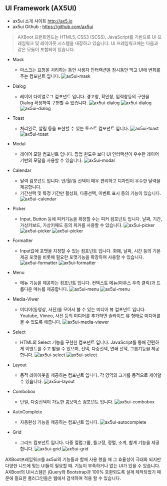 ## UI Framework (AX5UI)

- ax5ui 소개 사이트 http://ax5.io
- ax5ui Github : https://github.com/ax5ui

> AXBoot 프런트엔드는 HTML5, CSS3 (SCSS), JavaScript를 기반으로 UI 프레임워크 및 레이아웃 시스템을 내장하고 있습니다. 
UI 프레임워크에는 다음과 같은 모듈이 포함되어 있습니다.

- Mask
    - 마스크는 요청을 처리하는 동안 사용자 인터랙션을 잠시동안 막고 UI에 변화를 주는 컴포넌트 입니다.
    ![ax5ui-mask](https://raw.githubusercontent.com/axboot/ax-boot-document/master/assets/5D5816FA378CF6F2D93146B886EC86D8.png)


- Dialog 
    - 레이어 다이얼로그 컴포넌트 입니다. 경고창, 확인창, 입력창등의 구현을 Dialog 확장하여 구현할 수 있습니다.
    ![ax5ui-dialog](https://raw.githubusercontent.com/axboot/ax-boot-document/master/assets/255A9AD0F3A32F513DD003CE7ECBC219.png)
    ![ax5ui-dialog](https://raw.githubusercontent.com/axboot/ax-boot-document/master/assets/AA2F115AF908A7AE00BE3487FFF8625D.png)
    ![ax5ui-dialog](https://raw.githubusercontent.com/axboot/ax-boot-document/master/assets/749CCEEA0C8FA0E14702AA0A70441EF8.png)

- Toast
    - 처리완료, 알림 등을 표현할 수 있는 토스트 컴포넌트 입니다.
    ![ax5ui-toast](https://raw.githubusercontent.com/axboot/ax-boot-document/master/assets/FEEC6CABBC5204C894EB56C09447F88D.png)
    ![ax5ui-toast](https://raw.githubusercontent.com/axboot/ax-boot-document/master/assets/E094DF49AFB099FAEE5FABDAC12252AE.png)

- Modal
    - 레이어 모달 컴포넌트 입니다. 팝업 윈도우 보다 UI 인터랙션이 우수한 레이어 기반의 모달을 사용할 수 있습니다.
    ![ax5ui-modal](https://raw.githubusercontent.com/axboot/ax-boot-document/master/assets/92D74E0E7092444CC55B977C9696C8E7.png)

- Calendar
    - 달력 컴포넌트 입니다. 년/월/일 선택이 매우 편리하고 디자인이 우수한 달력을 제공합니다.
    - 기간선택 및 특정 기간만 활성화, 다중선택, 이벤트 표시 등의 기능이 있습니다.
    ![ax5ui-calendar](https://raw.githubusercontent.com/axboot/ax-boot-document/master/assets/BF4C56B9338D5227B5A61D06D427FEAA.png)

- Picker 
    - Input, Button 등에 피커기능을 확장할 수는 피커 컴포넌트 입니다. 날짜, 기간, 가상키보드, 가상키패드 등의 피커를 사용할 수 있습니다.
    ![ax5ui-picker](https://raw.githubusercontent.com/axboot/ax-boot-document/master/assets/1DBFBE75DC8627AF445DD59E9950CA4A.png)
    ![ax5ui-picker](https://raw.githubusercontent.com/axboot/ax-boot-document/master/assets/259A79A5453AF822E15E637D3CE1204A.png)
    ![ax5ui-picker](https://raw.githubusercontent.com/axboot/ax-boot-document/master/assets/FEC20ACD1685A2715965CDCB5D802FB6.png)

- Formatter
    - Input값에 포맷을 지정할 수 있는 컴포넌트 입니다. 화폐, 날짜, 시간 등의 기본제공 포맷을 비롯해 필요한 포맷기능을 확장하여 사용할 수 있습니다.
    ![ax5ui-formatter](https://raw.githubusercontent.com/axboot/ax-boot-document/master/assets/E9293126CEF58CF6002681185A022EE7.png)
    ![ax5ui-formatter](https://raw.githubusercontent.com/axboot/ax-boot-document/master/assets/30B858148E07466365A5E3C713CD5E54.png)

- Menu
    - 메뉴 기능을 제공하는 컴포넌트 입니다. 컨텍스트 메뉴(마우스 우측 클릭)과 드롭다운 메뉴를 제공합니다. 
    ![ax5ui-menu](https://raw.githubusercontent.com/axboot/ax-boot-document/master/assets/22ACD285EC59616C873232227CDA8A21.png)
    ![ax5ui-menu](https://raw.githubusercontent.com/axboot/ax-boot-document/master/assets/519EFB7C5F5E49EBC682B8386156B3B2.png)

- Media-Viwer
    - 미디어(동영상, 사진)를 모아서 볼 수 있는 미디어 뷰 컴포넌트 입니다. Youtube, Vimeo, 사진 등의 미디어를 추가하면 슬라이드 뷰 형태로 미디어를 볼 수 있도록 해줍니다.
    ![ax5ui-media-viewer](https://raw.githubusercontent.com/axboot/ax-boot-document/master/assets/413A7F6B2CD2A5D4C99E279D9CB73C39.png)

- Select
    - HTML의 Select 기능을 구현한 컴포넌트 입니다. JavaScript를 통해 간편하게 이벤트를 주고 받을 수 있으며, 선택, 다중선택, 연쇄 선택, 그룹기능을 제공합니다.
    ![ax5ui-select](https://raw.githubusercontent.com/axboot/ax-boot-document/master/assets/6D21510D320E2A36722F6C6C4797CEA3.png)
    ![ax5ui-select](https://raw.githubusercontent.com/axboot/ax-boot-document/master/assets/5EF6053C42078E3F41F31A28E4CF3E6B.png)

- Layout
    - 동적 레이아웃을 제공하는 컴포넌트 입니다. 각 영역의 크기를 동적으로 제어할 수 있습니다.
    ![ax5ui-layout](https://raw.githubusercontent.com/axboot/ax-boot-document/master/assets/09CDFA02A31A9049651EE652F7F2D79B.png)

- Combobox
    - 단일, 다중선택이 가능한 콤보박스 컴포넌트 입니다. 
    ![ax5ui-combobox](https://raw.githubusercontent.com/axboot/ax-boot-document/master/assets/58F8E5CA435CE834C18A8EA1995281DA.png)
    
- AutoComplete
    - 자동완성 기능을 제공하는 컴포넌트 입니다. 
    ![ax5ui-autocomplete](https://raw.githubusercontent.com/axboot/ax-boot-document/master/assets/F0D56332B05460FA793C887B23EA443A.png)
    
- Grid
    - 그리드 컴포넌트 입니다. 다중 컬럼그룹, 틀고정, 정렬, 소계, 합계 기능을 제공합니다.
    ![ax5ui-grid](https://raw.githubusercontent.com/axboot/ax-boot-document/master/assets/799D5C8C1641AC0184EB3DC746F05808.png)
    ![ax5ui-grid](https://raw.githubusercontent.com/axboot/ax-boot-document/master/assets/E54BE4908EBECBD633671F66539807C3.png)
    
AXBoot프레임워크를 ax5ui의 기능들과 함께 사용 했을 때 그 효율성이 극대화 되지만 다양한 니드에 맞는 UI들이 필요할 때. 기능이 부족하거나 없는 UI가 있을 수 있습니다.
AXBoot의 UI시스템은 jQuery와 Bootstrap과 100% 호환되도록 설계 제작되었기 때문에 필요한 플러그인들은 웹에서 검색하여 적용 할 수 있습니다.
